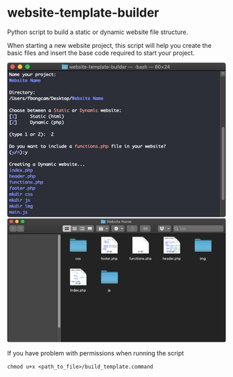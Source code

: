 # website-template-builder
Python script to build a static or dynamic website file structure.

When starting a new website project, this script will help you create the basic files and insert the base code required to start your project.

![script](img/script.png)
![result](img/result.png)

If you have problem with permissions when running the script
```
chmod u+x <path_to_file>/build_template.command
```
